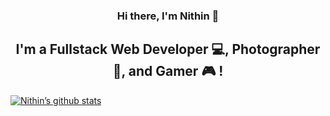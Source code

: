 <h3 align="center">
Hi there, I'm Nithin 👋
</h3>

<h2 align="center">
I'm a Fullstack Web Developer 💻, Photographer 📸, and Gamer 🎮 !
</h2>

[![Nithin’s github stats](https://github-readme-stats.vercel.app/api?username=Nithixz)](https://github.com/Nithixz)

<!-- [![Top Langs](https://github-readme-stats.vercel.app/api/top-langs/?username=Nithixz&layout=compact)](https://github.com/Nithixz) -->

<!--
**Nithixz/Nithixz** is a ✨ _special_ ✨ repository because its `README.md` (this file) appears on your GitHub profile.

Here are some ideas to get you started:

- 🔭 I’m currently working on ...
- 🌱 I’m currently learning ...
- 👯 I’m looking to collaborate on ...
- 🤔 I’m looking for help with ...
- 💬 Ask me about ...
- 📫 How to reach me: ...
- 😄 Pronouns: ...
- ⚡ Fun fact: ...
-->
